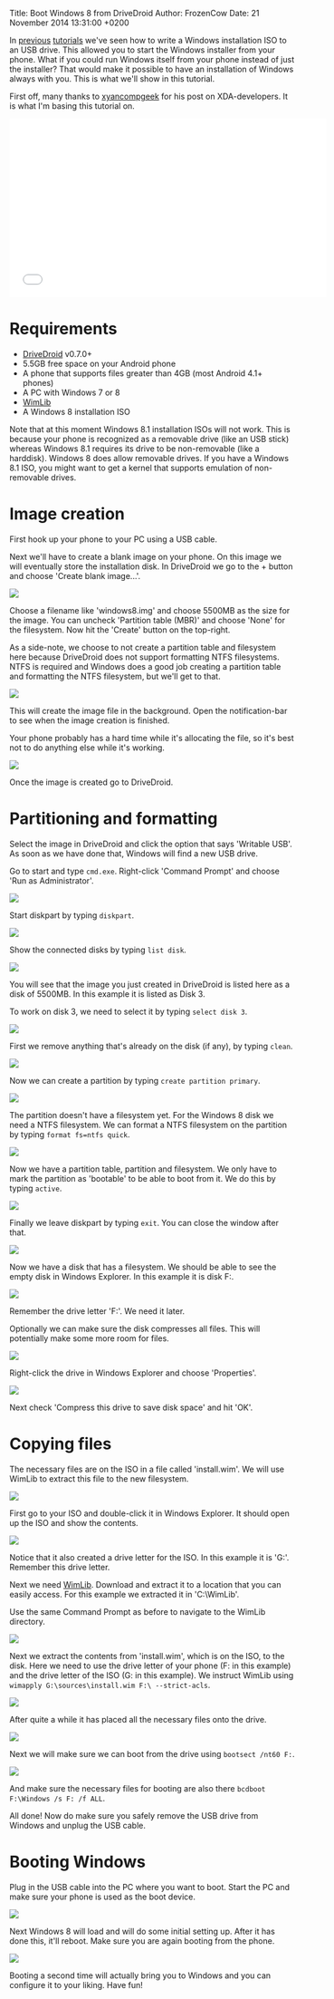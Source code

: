 Title: Boot Windows 8 from DriveDroid
Author: FrozenCow
Date: 21 November 2014 13:31:00 +0200

In [previous](/using-rufus-to-create-bootable-usb-images) [tutorials](windows-install-on-drivedroid) we've seen how to write a Windows installation ISO to an USB drive. This allowed you to start the Windows installer from your phone. What if you could run Windows itself from your phone instead of just the installer? That would make it possible to have an installation of Windows always with you. This is what we'll show in this tutorial.

First off, many thanks to [xyancompgeek](http://forum.xda-developers.com/showpost.php?p=56795760&postcount=883) for his post on XDA-developers. It is what I'm basing this tutorial on.

<iframe width="560" height="315" src="//www.youtube.com/embed/cuInQ55FcX4" frameborder="0" allowfullscreen></iframe><br/>

# Requirements

* [DriveDroid](https://play.google.com/store/apps/details?id=com.softwarebakery.drivedroid) v0.7.0+
* 5.5GB free space on your Android phone
* A phone that supports files greater than 4GB (most Android 4.1+ phones)
* A PC with Windows 7 or 8
* [WimLib](http://sourceforge.net/projects/wimlib/)
* A Windows 8 installation ISO

Note that at this moment Windows 8.1 installation ISOs will not work. This is because your phone is recognized as a removable drive (like an USB stick) whereas Windows 8.1 requires its drive to be non-removable (like a harddisk). Windows 8 does allow removable drives. If you have a Windows 8.1 ISO, you might want to get a kernel that supports emulation of non-removable drives.

# Image creation

First hook up your phone to your PC using a USB cable.

Next we'll have to create a blank image on your phone. On this image we will eventually store the installation disk. In DriveDroid we go to the + button and choose 'Create blank image...'.

<img src="boot-windows-from-drivedroid/drivedroid-01.png" class="box" />

Choose a filename like 'windows8.img' and choose 5500MB as the size for the image. You can uncheck 'Partition table (MBR)' and choose 'None' for the filesystem. Now hit the 'Create' button on the top-right.

As a side-note, we choose to not create a partition table and filesystem here because DriveDroid does not support formatting NTFS filesystems. NTFS is required and Windows does a good job creating a partition table and formatting the NTFS filesystem, but we'll get to that.

<img src="boot-windows-from-drivedroid/drivedroid-02.png" class="box" />

This will create the image file in the background. Open the notification-bar to see when the image creation is finished.

Your phone probably has a hard time while it's allocating the file, so it's best not to do anything else while it's working.

<img src="boot-windows-from-drivedroid/drivedroid-03.png" class="box" />

Once the image is created go to DriveDroid.

# Partitioning and formatting

Select the image in DriveDroid and click the option that says 'Writable USB'. As soon as we have done that, Windows will find a new USB drive.

Go to start and type `cmd.exe`. Right-click 'Command Prompt' and choose 'Run as Administrator'.

<img src="boot-windows-from-drivedroid/partition-01.png" class="box" />

Start diskpart by typing `diskpart`.

<img src="boot-windows-from-drivedroid/partition-02.png" class="box" />

Show the connected disks by typing `list disk`.

<img src="boot-windows-from-drivedroid/partition-03.png" class="box" />

You will see that the image you just created in DriveDroid is listed here as a disk of 5500MB. In this example it is listed as Disk 3.

To work on disk 3, we need to select it by typing `select disk 3`.

<img src="boot-windows-from-drivedroid/partition-04.png" class="box" />

First we remove anything that's already on the disk (if any), by typing `clean`.

<img src="boot-windows-from-drivedroid/partition-05.png" class="box" />

Now we can create a partition by typing `create partition primary`.

<img src="boot-windows-from-drivedroid/partition-06.png" class="box" />

The partition doesn't have a filesystem yet. For the Windows 8 disk we need a NTFS filesystem. We can format a NTFS filesystem on the partition by typing `format fs=ntfs quick`.

<img src="boot-windows-from-drivedroid/partition-07.png" class="box" />

Now we have a partition table, partition and filesystem. We only have to mark the partition as 'bootable' to be able to boot from it. We do this by typing `active`.

<img src="boot-windows-from-drivedroid/partition-08.png" class="box" />

Finally we leave diskpart by typing `exit`. You can close the window after that.

<img src="boot-windows-from-drivedroid/partition-09.png" class="box" />

Now we have a disk that has a filesystem. We should be able to see the empty disk in Windows Explorer. In this example it is disk F:.

<img src="boot-windows-from-drivedroid/partition-10.png" class="box" />

Remember the drive letter 'F:'. We need it later.

Optionally we can make sure the disk compresses all files. This will potentially make some more room for files.

<img src="boot-windows-from-drivedroid/compress-01.png" class="box" />

Right-click the drive in Windows Explorer and choose 'Properties'.

<img src="boot-windows-from-drivedroid/compress-02.png" class="box" />

Next check 'Compress this drive to save disk space' and hit 'OK'.

# Copying files

The necessary files are on the ISO in a file called 'install.wim'. We will use WimLib to extract this file to the new filesystem.

<img src="boot-windows-from-drivedroid/copy-01.png" class="box" />

First go to your ISO and double-click it in Windows Explorer. It should open up the ISO and show the contents.

<img src="boot-windows-from-drivedroid/copy-02.png" class="box" />

Notice that it also created a drive letter for the ISO. In this example it is 'G:'. Remember this drive letter.

Next we need [WimLib](http://sourceforge.net/projects/wimlib/). Download and extract it to a location that you can easily access. For this example we extracted it in 'C:\WimLib'.

Use the same Command Prompt as before to navigate to the WimLib directory.

<img src="boot-windows-from-drivedroid/copy-03.png" class="box" />

Next we extract the contents from 'install.wim', which is on the ISO, to the disk. Here we need to use the drive letter of your phone (F: in this example) and the drive letter of the ISO (G: in this example). We instruct WimLib using `wimapply G:\sources\install.wim F:\ --strict-acls`.

<img src="boot-windows-from-drivedroid/copy-04.png" class="box" />

After quite a while it has placed all the necessary files onto the drive.

<img src="boot-windows-from-drivedroid/copy-05.png" class="box" />

Next we will make sure we can boot from the drive using `bootsect /nt60 F:`.

<img src="boot-windows-from-drivedroid/copy-06.png" class="box" />

And make sure the necessary files for booting are also there `bcdboot F:\Windows /s F: /f ALL`.

All done! Now do make sure you safely remove the USB drive from Windows and unplug the USB cable.

# Booting Windows

Plug in the USB cable into the PC where you want to boot. Start the PC and make sure your phone is used as the boot device.

<img src="boot-windows-from-drivedroid/boot-01.jpg" class="box" />

Next Windows 8 will load and will do some initial setting up. After it has done this, it'll reboot. Make sure you are again booting from the phone.

<img src="boot-windows-from-drivedroid/boot-02.jpg" class="box" />

Booting a second time will actually bring you to Windows and you can configure it to your liking. Have fun!
